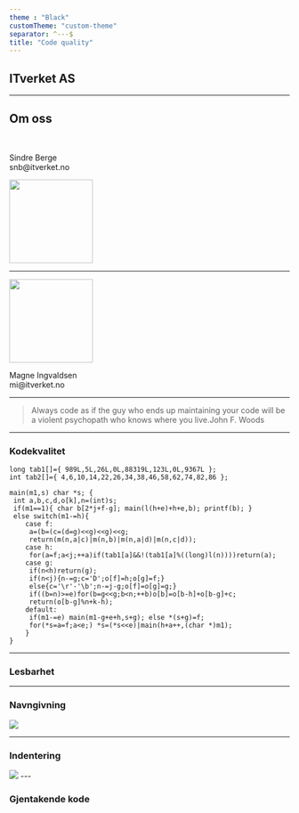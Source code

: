 ```yaml
---
theme : "Black"
customTheme: "custom-theme"
separator: ^---$
title: "Code quality"
---
```


## ITverket AS

---

## Om oss
<br />
<div class="info">
    <p>Sindre Berge<br/>snb@itverket.no</p>
    <img src="/images/sindre.jpg" width="150px" height="150px">
</div>
<hr />
<div class="info">
    <img src="/images/magne.jpg" width="150px" height="150px">
    <p>Magne Ingvaldsen<br/>mi@itverket.no</p>
</div>



---
<blockquote id="quote">Always code as if the guy who ends up maintaining your code will be a violent psychopath who knows where you live.<span>John F. Woods</span></blockquote>
<div class="shining"></div>

---

### Kodekvalitet

```
long tab1[]={ 989L,5L,26L,0L,88319L,123L,0L,9367L };
int tab2[]={ 4,6,10,14,22,26,34,38,46,58,62,74,82,86 };
 
main(m1,s) char *s; {
 int a,b,c,d,o[k],n=(int)s;
 if(m1==1){ char b[2*j+f-g]; main(l(h+e)+h+e,b); printf(b); }
 else switch(m1-=h){
	case f:
	 a=(b=(c=(d=g)<<g)<<g)<<g;
	 return(m(n,a|c)|m(n,b)|m(n,a|d)|m(n,c|d));
	case h:
	 for(a=f;a<j;++a)if(tab1[a]&&!(tab1[a]%((long)l(n))))return(a);
	case g:
	 if(n<h)return(g);
	 if(n<j){n-=g;c='D';o[f]=h;o[g]=f;}
	 else{c='\r'-'\b';n-=j-g;o[f]=o[g]=g;}
	 if((b=n)>=e)for(b=g<<g;b<n;++b)o[b]=o[b-h]+o[b-g]+c;
	 return(o[b-g]%n+k-h);
	default:
	 if(m1-=e) main(m1-g+e+h,s+g); else *(s+g)=f;
	 for(*s=a=f;a<e;) *s=(*s<<e)|main(h+a++,(char *)m1);
	}
} 
```

---
### Lesbarhet

---
### Navngivning
<img src="/images/hard_task.jpg" />

---
### Indentering
<img src="/images/indentation.jpg" />
---

### Gjentakende kode 
